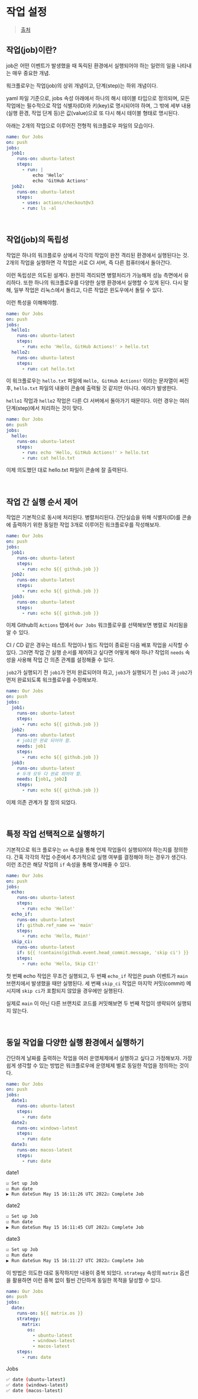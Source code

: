 # 작업 설정

> [출처](https://www.daleseo.com/github-actions-jobs/)

## 작업(job)이란?

job은 어떤 이벤트가 발생했을 때 독릭된 환경에서 실행되어야 하는 일련의 일을 나타내는 매우 중요한 개념.

워크플로우는 작업(job)의 상위 개념이고, 단계(step)는 하위 개념이다.

yaml 파일 기준으로, jobs 속성 아래에서 하나의 해시 테이블 타입으로 정의되며, 모든 작업에는 필수적으로 작업 식별자(ID)와 키(key)로 명시되어야 하며, 그 밖에 세부 내용(실행 환경, 작업 단계 등)은 값(value)으로 또 다시 해시 테이블 형태로 명시된다.

아래는 2개의 작업으로 이루어진 전형적 워크플로우 파일의 모습이다.

```yaml
name: Our Jobs
on: push
jobs:
  job1:
    runs-on: ubuntu-latest
    steps:
      - run: |
          echo 'Hello'
          echo 'GitHub Actions'
  job2:
    runs-on: ubuntu-latest
    steps:
      - uses: actions/checkout@v3
      - run: ls -al
```

<br/>

## 작업(job)의 독립성

작업은 하나의 워크플로우 상에서 각각의 작업이 완전 격리된 환경에서 실행된다는 것. 2개의 작업을 실행하면 각 작업은 서로 CI 서버, 즉 다른 컴퓨터에서 돌아간다.

이런 독립성은 의도된 설계다. 완전히 격리되면 병렬처리가 가능해져 성능 측면에서 유리하다. 또한 하나의 워크플로우를 다양한 실행 환경에서 실행할 수 있게 된다. 다시 말해, 일부 작업은 리눅스에서 돌리고, 다른 작업은 윈도우에서 돌릴 수 있다.

이런 특성을 이해해야함.

```yaml
name: Our Jobs
on: push
jobs:
  hello1:
    runs-on: ubuntu-latest
    steps:
      - run: echo 'Hello, GitHub Actions!' > hello.txt
  hello2:
    runs-on: ubuntu-latest
    steps:
      - run: cat hello.txt
```

이 워크플로우는 `hello.txt` 파일에 `Hello, GitHub Actions!` 이라는 문자열이 써진 후, `hello.txt` 파일의 내용이 콘솔에 출력될 것 같지만 아니다. 에러가 발생한다.

`hello1` 작업과 `hello2` 작업은 다른 CI 서버에서 돌아가기 때문이다. 이런 경우는 여러 단계(step)에서 처리하는 것이 맞다.

```yaml
name: Our Jobs
on: push
jobs:
  hello:
    runs-on: ubuntu-latest
    steps:
      - run: echo 'Hello, GitHub Actions!' > hello.txt
      - run: cat hello.txt
```

이제 의도했던 대로 hello.txt 파일이 콘솔에 잘 출력된다.

<br/>

## 작업 간 실행 순서 제어

작업은 기본적으로 동시에 처리된다. 병렬처리된다. 간단실습을 위해 식별자(ID)를 콘솔에 출력하기 위한 동일한 작업 3개로 이루어진 워크플로우를 작성해보자.

```yaml
name: Our Jobs
on: push
jobs:
  job1:
    runs-on: ubuntu-latest
    steps:
      - run: echo ${{ github.job }}
  job2:
    runs-on: ubuntu-latest
    steps:
      - run: echo ${{ github.job }}
  job3:
    runs-on: ubuntu-latest
    steps:
      - run: echo ${{ github.job }}
```

이제 Github의 `Actions` 탭에서 `Our Jobs` 워크플로우를 선택해보면 병렬로 처리됨을 알 수 있다.

CI / CD 같은 경우는 테스트 작업이나 빌드 작업이 종료된 다음 배포 작업을 시작할 수 있다. 그러면 작업 간 실행 순서를 제어하고 싶다면 어떻게 해야 하나? 작업의 `needs` 속성을 사용해 작업 간 의존 관계를 설정해줄 수 있다.

`job2`가 실행되기 전 `job1`가 먼저 완료되어야 하고, `job3`가 실행되기 전 `job1` 과 `job2`가 먼저 완료되도록 워크플로우를 수정해보자.

```yaml
name: Our Jobs
on: push
jobs:
  job1:
    runs-on: ubuntu-latest
    steps:
      - run: echo ${{ github.job }}
  job2:
    runs-on: ubuntu-latest
    # job1만 완료 되어야 함.
    needs: job1
    steps:
      - run: echo ${{ github.job }}
  job3:
    runs-on: ubuntu-latest
    # 두개 모두 다 완료 외어야 함.
    needs: [job1, job2]
    steps:
      - run: echo ${{ github.job }}
```

이제 의존 관계가 잘 정의 되었다.

<br/>

## 특정 작업 선택적으로 실행하기

기본적으로 워크 플로우는 `on` 속성을 통해 언제 작업들이 실행되어야 하는지를 정의한다. 간혹 각각의 작업 수준에서 추가적으로 실행 여부를 결정해야 하는 경우가 생긴다. 이런 조건은 해당 작업의 `if` 속성을 통해 명시해줄 수 있다.

```yaml
name: Our Jobs
on: push
jobs:
  echo:
    runs-on: ubuntu-latest
    steps:
      - run: echo 'Hello!'
  echo_if:
    runs-on: ubuntu-latest
    if: github.ref_name == 'main'
    steps:
      - run: echo 'Hello, Main!'
  skip_ci:
    runs-on: ubuntu-latest
    if: ${{ !contains(github.event.head_commit.message, 'skip ci') }}
    steps:
      - run: echo 'Hello, Skip CI!'
```

첫 번째 echo 작업은 무조건 실행되고, 두 번째 `echo_if` 작업은 push 이벤트가 `main` 브랜치에서 발생했을 때만 실행된다. 세 번째 `skip_ci` 작업은 마지막 커밋(commit) 메시지에 `skip ci`가 포함되지 않았을 경우에만 실행된다.

실제로 `main` 이 아닌 다른 브랜치로 코드를 커밋해보면 두 번째 작업이 생략되어 실행되지 않는다.

<br/>

## 동일 작업을 다양한 실행 환경에서 실행하기

간단하게 날짜를 출력하는 작업을 여러 운영체제에서 실행하고 싶다고 가정해보자. 가장 쉽게 생각할 수 있는 방법은 워크플로우에 운영체제 별로 동일한 작업을 정의하는 것이다.

```yaml
name: Our Jobs
on: push
jobs:
  date1:
    runs-on: ubuntu-latest
    steps:
      - run: date
  date2:
    runs-on: windows-latest
    steps:
      - run: date
  date3:
    runs-on: macos-latest
    steps:
      - run: date
```

date1

```bash
☑️ Set up Job
☑️ Run date
▶ Run dateSun May 15 16:11:26 UTC 2022☑️ Complete Job
```

date2

```bash
☑️ Set up Job
☑️ Run date
▶ Run dateSun May 15 16:11:45 CUT 2022☑️ Complete Job
```

date3

```bash
☑️ Set up Job
☑️ Run date
▶ Run dateSun May 15 16:11:27 UTC 2022☑️ Complete Job
```

이 방법은 의도한 대로 동작하지만 내용이 중복 되었다. `strategy` 속성의 `matrix` 옵션을 활용하면 이런 중복 없이 훨씬 간단하게 동일한 목적을 달성할 수 있다.

```yaml
name: Our Jobs
on: push
jobs:
  date:
    runs-on: ${{ matrix.os }}
    strategy:
      matrix:
        os:
          - ubuntu-latest
          - windows-latest
          - macos-latest
    steps:
      - run: date
```

Jobs

```bash
✅ date (ubuntu-latest)
✅ date (windows-latest)
✅ date (macos-latest)
```
